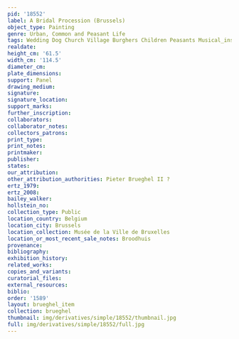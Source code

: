```yaml
---
pid: '18552'
label: A Bridal Procession (Brussels)
object_type: Painting
genre: Urban, Common and Peasant Life
tags: Wedding Dog Church Village Burghers Children Peasants Musical_instruments
realdate: 
height_cm: '61.5'
width_cm: '114.5'
diameter_cm: 
plate_dimensions: 
support: Panel
drawing_medium: 
signature: 
signature_location: 
support_marks: 
further_inscription: 
collaborators: 
collaborator_notes: 
collectors_patrons: 
print_type: 
print_notes: 
printmaker: 
publisher: 
states: 
our_attribution: 
other_attribution_authorities: Pieter Brueghel II ?
ertz_1979: 
ertz_2008: 
bailey_walker: 
hollstein_no: 
collection_type: Public
location_country: Belgium
location_city: Brussels
location_collection: Musée de la Ville de Bruxelles
location_or_most_recent_sale_notes: Broodhuis
provenance: 
bibliography: 
exhibition_history: 
related_works: 
copies_and_variants: 
curatorial_files: 
external_resources: 
biblio: 
order: '1589'
layout: brueghel_item
collection: brueghel
thumbnail: img/derivatives/simple/18552/thumbnail.jpg
full: img/derivatives/simple/18552/full.jpg
---
```

